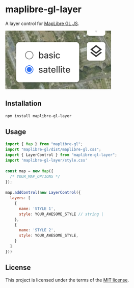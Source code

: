 # maplibre-gl-layer

A layer control for [MapLibre GL JS](https://maplibre.org/maplibre-gl-js/docs/).

![maplibre-gl-layer](./docs/image.png)

## Installation

```sh
npm install maplibre-gl-layer
```

## Usage

```js
import { Map } from "maplibre-gl";
import "maplibre-gl/dist/maplibre-gl.css";
import { LayerControl } from "maplibre-gl-layer";
import 'maplibre-gl-layer/style.css'

const map = new Map({
  /* YOUR_MAP_OPTIONS */
});

map.addControl(new LayerControl({
  layers: [
    {
      name: 'STYLE 1',
      style: YOUR_AWESOME_STYLE // string | 
    },
    {
      name: 'STYLE 2',
      style: YOUR_AWESOME_STYLE,
    }
  ]
}))
```

## License

This project is licensed under the terms of the [MIT license](./LICENSE).

